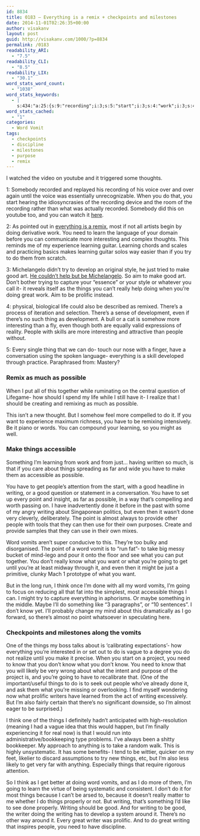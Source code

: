 ```yaml
---
id: 8834
title: 0183 – Everything is a remix + checkpoints and milestones
date: 2014-11-01T02:26:35+00:00
author: visakanv
layout: post
guid: http://visakanv.com/1000/?p=8834
permalink: /0183
readability_ARI:
  - "7.5"
readability_CLI:
  - "8.5"
readability_LIX:
  - "30.1"
word_stats_word_count:
  - "1038"
word_stats_keywords:
  - |
    s:434:"a:25:{s:9:"recording";i:3;s:5:"start";i:3;s:4:"work";i:3;s:4:"need";i:4;s:11:"interesting";i:3;s:8:"learning";i:5;s:4:"just";i:3;s:4:"make";i:5;s:4:"good";i:6;s:6:"things";i:11;s:6:"really";i:3;s:5:"great";i:3;s:8:"prolific";i:3;s:7:"there's";i:6;s:6:"people";i:5;s:8:"possible";i:4;s:4:"want";i:3;s:10:"accessible";i:3;s:7:"writing";i:8;s:5:"point";i:4;s:4:"word";i:4;s:6:"vomits";i:4;s:4:"know";i:6;s:5:"going";i:4;s:5:"think";i:3;}";
word_stats_cached:
  - "1"
categories:
  - Word Vomit
tags:
  - checkpoints
  - discipline
  - milestones
  - purpose
  - remix
---
```

I watched the video on youtube and it triggered some thoughts.

1: Somebody recorded and replayed his recording of his voice over and over again until the voice was essentially unrecognizable. When you do that, you start hearing the idiosyncrasies of the recording device and the room of the recording rather than what was actually recorded. Somebody did this on youtube too, and you can watch it [here](https://www.youtube.com/watch?v=icruGcSsPp0).

2: As pointed out in [everything is a remix](https://www.youtube.com/watch?v=d9ryPC8bxqE), most if not all artists begin by doing derivative work. You need to learn the language of your domain before you can communicate more interesting and complex thoughts. This reminds me of my experience learning guitar. Learning chords and scales and practicing basics makes learning guitar solos way easier than if you try to do them from scratch.

3: Michelangelo didn&#8217;t try to develop an original style, he just tried to make good art. [He couldn&#8217;t help but be Michelangelo](http://www.paulgraham.com/taste.html). So aim to make good art. Don&#8217;t bother trying to capture your &#8220;essence&#8221; or your style or whatever you call it- it reveals itself as the things you can&#8217;t really help doing when you&#8217;re doing great work. Aim to be prolific instead.

4: physical, biological life could also be described as remixed. There&#8217;s a process of iteration and selection. There&#8217;s a sense of development, even if there&#8217;s no such thing as development. A bull or a cat is somehow more interesting than a fly, even though both are equally valid expressions of reality. People with skills are more interesting and attractive than people without.

5: Every single thing that we can do- touch our nose with a finger, have a conversation using the spoken language- everything is a skill developed through practice. Paraphrased from: Mastery?

### Remix as much as possible

When I put all of this together while ruminating on the central question of Lifegame- how should I spend my life while I still have it- I realize that I should be creating and remixing as much as possible.

This isn&#8217;t a new thought. But I somehow feel more compelled to do it. If you want to experience maximum richness, you have to be remixing intensively. Be it piano or words. You can compound your learning, so you might as well.

### Make things accessible

Something I&#8217;m learning from work and from just&#8230; having written so much, is that if you care about things spreading as far and wide you have to make them as accessible as possible.

You have to get people&#8217;s attention from the start, with a good headline in writing, or a good question or statement in a conversation. You have to set up every point and insight, as far as possible, in a way that&#8217;s compelling and worth passing on. I have inadvertently done it before in the past with some of my angry writing about Singaporean politics, but even then it wasn&#8217;t done very cleverly, deliberately. The point is almost always to provide other people with tools that they can then use for their own purposes. Create and provide samples that they can use in their own mixes.

Word vomits aren&#8217;t super conducive to this. They&#8217;re too bulky and disorganised. The point of a word vomit is to &#8220;run fat&#8221;- to take big messy bucket of mind-lego and pour it onto the floor and see what you can put together. You don&#8217;t really know what you want or what you&#8217;re going to get until you&#8217;re at least midway through it, and even then it might be just a primitive, clunky Mach 1 prototype of what you want.

But in the long run, I think once I&#8217;m done with all my word vomits, I&#8217;m going to focus on reducing all that fat into the simplest, most accessible things I can. I might try to capture everything in aphorisms. Or maybe something in the middle. Maybe I&#8217;ll do something like &#8220;3 paragraphs&#8221;, or &#8220;10 sentences&#8221;. I don&#8217;t know yet. I&#8217;ll probably change my mind about this dramatically as I go forward, so there&#8217;s almost no point whatsoever in speculating here.

### Checkpoints and milestones along the vomits

One of the things my boss talks about is &#8216;calibrating expectations&#8217;- how everything you&#8217;re interested in or set out to do is vague to a degree you do not realize until you make it precise. When you start on a project, you need to know that you don&#8217;t know what you don&#8217;t know. You need to know that you will likely be very wrong about what the intent and purpose of the project is, and you&#8217;re going to have to recalibrate that. (One of the important/useful things to do is to seek out people who&#8217;ve already done it, and ask them what you&#8217;re missing or overlooking. I find myself wondering now what prolific writers have learned from the act of writing excessively. But I&#8217;m also fairly certain that there&#8217;s no significant downside, so I&#8217;m almost eager to be surprised.)

I think one of the things I definitely hadn&#8217;t anticipated with high-resolution (meaning I had a vague idea that this would happen, but I&#8217;m finally experiencing it for real now) is that I would run into administrative/bookkeeping type problems. I&#8217;ve always been a shitty bookkeeper. My approach to anything is to take a random walk. This is highly unsystematic. It has some benefits- I tend to be wittier, quicker on my feet, likelier to discard assumptions to try new things, etc, but I&#8217;m also less likely to get very far with anything. Especially things that require rigorous attention.

So I think as I get better at doing word vomits, and as I do more of them, I&#8217;m going to learn the virtue of being systematic and consistent. I don&#8217;t do it for most things because I can&#8217;t be arsed to, because it doesn&#8217;t really matter to me whether I do things properly or not. But writing, that&#8217;s something I&#8217;d like to see done properly. Writing should be good. And for writing to be good, the writer doing the writing has to develop a system around it. There&#8217;s no other way around it. Every great writer was prolific. And to do great writing that inspires people, you need to have discipline.